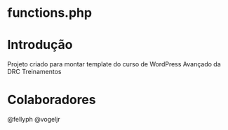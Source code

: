 functions.php
=============


Introdução
==========
Projeto criado para montar template do curso de WordPress Avançado da DRC Treinamentos



Colaboradores
=======

@fellyph
@vogeljr